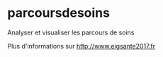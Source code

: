 # parcoursdesoins
Analyser et visualiser les parcours de soins

Plus d'informations sur http://www.eigsante2017.fr
